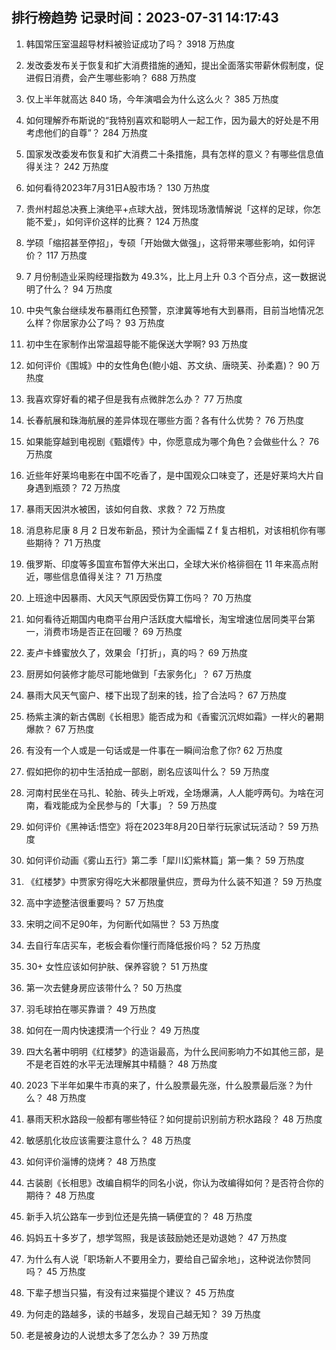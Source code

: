 
## 排行榜趋势 记录时间：2023-07-31 14:17:43
  
  1. 韩国常压室温超导材料被验证成功了吗？ 3918 万热度
    
  2. 发改委发布关于恢复和扩大消费措施的通知，提出全面落实带薪休假制度，促进假日消费，会产生哪些影响？ 688 万热度
    
  3. 仅上半年就高达 840 场，今年演唱会为什么这么火？ 385 万热度
    
  4. 如何理解乔布斯说的“我特别喜欢和聪明人一起工作，因为最大的好处是不用考虑他们的自尊”？ 284 万热度
    
  5. 国家发改委发布恢复和扩大消费二十条措施，具有怎样的意义？有哪些信息值得关注？ 242 万热度
    
  6. 如何看待2023年7月31日A股市场？ 130 万热度
    
  7. 贵州村超总决赛上演绝平+点球大战，贺炜现场激情解说「这样的足球，你怎能不爱」，如何评价这样的比赛？ 124 万热度
    
  8. 学硕「缩招甚至停招」，专硕「开始做大做强」，这将带来哪些影响，如何评价？ 117 万热度
    
  9. 7 月份制造业采购经理指数为 49.3%，比上月上升 0.3 个百分点，这一数据说明了什么？ 94 万热度
    
  10. 中央气象台继续发布暴雨红色预警，京津冀等地有大到暴雨，目前当地情况怎么样？你居家办公了吗？ 93 万热度
    
  11. 初中生在家制作出常温超导能不能保送大学啊? 93 万热度
    
  12. 如何评价《围城》中的女性角色(鲍小姐、苏文纨、唐晓芙、孙柔嘉)？ 90 万热度
    
  13. 我喜欢穿好看的裙子但是我有点微胖怎么办？ 77 万热度
    
  14. 长春航展和珠海航展的差异体现在哪些方面？各有什么优势？ 76 万热度
    
  15. 如果能穿越到电视剧《甄嬛传》中，你愿意成为哪个角色？会做些什么？ 76 万热度
    
  16. 近些年好莱坞电影在中国不吃香了，是中国观众口味变了，还是好莱坞大片自身遇到瓶颈？ 72 万热度
    
  17. 暴雨天因洪水被困，该如何自救、求救？ 72 万热度
    
  18. 消息称尼康 8 月 2 日发布新品，预计为全画幅 Z f 复古相机，对该相机你有哪些期待？ 71 万热度
    
  19. 俄罗斯、印度等多国宣布暂停大米出口，全球大米价格徘徊在 11 年来高点附近，哪些信息值得关注？ 71 万热度
    
  20. 上班途中因暴雨、大风天气原因受伤算工伤吗？ 70 万热度
    
  21. 如何看待近期国内电商平台用户活跃度大幅增长，淘宝增速位居同类平台第一，消费市场是否正在回暖？ 69 万热度
    
  22. 麦卢卡蜂蜜放久了，效果会「打折」，真的吗？ 69 万热度
    
  23. 厨房如何装修才能尽可能地做到「去家务化」？ 67 万热度
    
  24. 暴雨大风天气窗户、楼下出现了刮来的钱，捡了合法吗？ 67 万热度
    
  25. 杨紫主演的新古偶剧《长相思》能否成为和《香蜜沉沉烬如霜》一样火的暑期爆款？ 67 万热度
    
  26. 有没有一个人或是一句话或是一件事在一瞬间治愈了你? 62 万热度
    
  27. 假如把你的初中生活拍成一部剧，剧名应该叫什么？ 59 万热度
    
  28. 河南村民坐在马扎、轮胎、砖头上听戏，全场爆满，人人能哼两句。为啥在河南，看戏能成为全民参与的「大事」？ 59 万热度
    
  29. 如何评价《黑神话:悟空》将在2023年8月20日举行玩家试玩活动？ 59 万热度
    
  30. 如何评价动画《雾山五行》第二季「犀川幻紫林篇」第一集？ 59 万热度
    
  31. 《红楼梦》中贾家穷得吃大米都限量供应，贾母为什么装不知道？ 59 万热度
    
  32. 高中字迹整洁很重要吗？ 57 万热度
    
  33. 宋明之间不足90年，为何断代如隔世？ 53 万热度
    
  34. 去自行车店买车，老板会看你懂行而降低报价吗？ 52 万热度
    
  35. 30+ 女性应该如何护肤、保养容貌？ 51 万热度
    
  36. 第一次去健身房应该带什么？ 50 万热度
    
  37. 羽毛球拍在哪买靠谱？ 49 万热度
    
  38. 如何在一周内快速摸清一个行业？ 49 万热度
    
  39. 四大名著中明明《红楼梦》的造诣最高，为什么民间影响力不如其他三部，是不是老百姓的水平无法理解其中精髓？ 48 万热度
    
  40. 2023 下半年如果牛市真的来了，什么股票最先涨，什么股票最后涨？为什么？ 48 万热度
    
  41. 暴雨天积水路段一般都有哪些特征？如何提前识别前方积水路段？ 48 万热度
    
  42. 敏感肌化妆应该需要注意什么？ 48 万热度
    
  43. 如何评价淄博的烧烤？ 48 万热度
    
  44. 古装剧《长相思》改编自桐华的同名小说，你认为改编得如何？是否符合你的期待？ 48 万热度
    
  45. 新手入坑公路车一步到位还是先搞一辆便宜的？ 48 万热度
    
  46. 妈妈五十多岁了，想学驾照，我是该鼓励她还是劝退她？ 47 万热度
    
  47. 为什么有人说「职场新人不要用全力，要给自己留余地」，这种说法你赞同吗？ 45 万热度
    
  48. 下辈子想当只猫，有没有过来猫提个建议？ 45 万热度
    
  49. 为何走的路越多，读的书越多，发现自己越无知？ 39 万热度
    
  50. 老是被身边的人说想太多了怎么办？ 39 万热度
    
